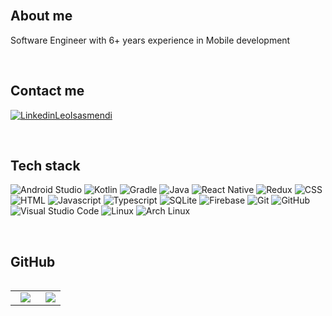 <br>
<h2>About me</h2>
  <p align="left"> Software Engineer with 6+ years experience in Mobile development  </p>
<br>

<h2>Contact me</h2> 
  <p align="left">
    <a href="http://www.linkedin.com/in/leonardo-isasmendi" target="blank"><img align="center" src="https://img.shields.io/badge/LinkedIn-0077B5?style=for-the-badge&logo=linkedin&logoColor=white" alt="LinkedinLeoIsasmendi"/></a>
  </p>
<br>

<h2 >Tech stack</h2>
<p>
  <img src="https://img.shields.io/badge/Android%20Studio-3DDC84?style=for-the-badge&logo=androidstudio&logoColor=white" alt="Android Studio"/>
  <img src="https://img.shields.io/badge/Kotlin-7F52FF?style=for-the-badge&logo=kotlin&logoColor=white" alt="Kotlin"/>
  <img src="https://img.shields.io/badge/Gradle-02303A?style=for-the-badge&logo=gradle&logoColor=white" alt="Gradle"/>
  <img src="https://img.shields.io/badge/Java-gray?style=for-the-badge&logo=java&logoColor=white" alt="Java"/>
  <img src="https://img.shields.io/badge/React%20Native-61DAFB?style=for-the-badge&logo=react&logoColor=white" alt="React Native"/>
  <img src="https://img.shields.io/badge/Redux-764ABC?style=for-the-badge&logo=redux&logoColor=white" alt="Redux"/>
  <img src="https://img.shields.io/badge/CSS-663399?style=for-the-badge&logo=css&logoColor=white" alt="CSS"/>
  <img src="https://img.shields.io/badge/HTML-E34F26?style=for-the-badge&logo=html5&logoColor=white" alt="HTML"/>
  <img src="https://img.shields.io/badge/Javascript-F7DF1E?style=for-the-badge&logo=javascript&logoColor=white" alt="Javascript"/>
  <img src="https://img.shields.io/badge/Typescript-3178C6?style=for-the-badge&logo=typescript&logoColor=white" alt="Typescript"/>
  <img src="https://img.shields.io/badge/SQLite-003B57?style=for-the-badge&logo=sqlite&logoColor=white" alt="SQLite"/>
  <img src="https://img.shields.io/badge/Firebase-DD2C00?style=for-the-badge&logo=firebase&logoColor=white" alt="Firebase"/>
  <img src="https://img.shields.io/badge/Git-F05032?style=for-the-badge&logo=git&logoColor=white" alt="Git"/>
  <img src="https://img.shields.io/badge/GitHub-181717?style=for-the-badge&logo=github&logoColor=white" alt="GitHub"/>
  <img src="https://img.shields.io/badge/Visual%20Studio%20Code-gray?style=for-the-badge" alt="Visual Studio Code"/>
  <img src="https://img.shields.io/badge/Linux-FCC624?style=for-the-badge&logo=linux&logoColor=black" alt="Linux"/>
  <img src="https://img.shields.io/badge/ArchLinux-1793D1?style=for-the-badge&logo=archlinux&logoColor=white" alt="Arch Linux"/>
</p>
<br>

<h2>GitHub</h2>
<p align="center">
  <table align="left">
    <tr border="none">
    <td width="60%" align="center">
      <img  align="center"  src="https://github-readme-stats.vercel.app/api?username=LeoIsasmendi&theme=dark&show_icons=true&count_private=true" />
    </td>
    <td width="40%" align="center">
      <img  align="center"  src="https://github-readme-stats-woad-leo-isasmendi.vercel.app/api/top-langs/?username=LeoIsasmendi&theme=dark&hide_border=false&no-bg=true&no-frame=true&langs_count=10"/>
    </td>
    </tr>
  </table>
</p>
